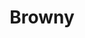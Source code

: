 ---
language: id
layout: product-item
title: Browny
description: Description in &amp; Browny
keyword: keyword in Browny
image: /images/Browny-Soft-Canvas.jpg
sub-title: Panel &#58; Soft Canvas
article-1: Custom size upon order<br>Thickness &#58; 1/2″ <br>Panel &#58; Soft Canvas <br>Color &#58; Light to dark gray <br>
title-right: Browny
article-right: Browny
title-2: Browny
article-2: Browny
article-3: Browny
alt-slide1: Browny
alt-slide2: Browny
alt-slide3: Browny
slide1: /images/Browny-Soft-Canvas.jpg
slide2: /images/Browny-Soft-Canvas.jpg
slide3: /images/Browny-Soft-Canvas.jpg
---